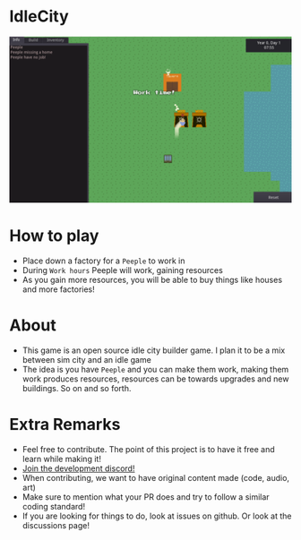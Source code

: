 # IdleCity
![image](image.png)

# How to play
- Place down a factory for a `Peeple` to work in
- During `Work hours` Peeple will work, gaining resources
- As you gain more resources, you will be able to buy things like houses and more factories!

# About
- This game is an open source idle city builder game. I plan it to be a mix between sim city and an idle game
- The idea is you have `Peeple` and you can make them work, making them work produces resources, resources can be towards upgrades and new buildings. So on and so forth.

# Extra Remarks
- Feel free to contribute. The point of this project is to have it free and learn while making it!
- [Join the development discord!](https://discord.gg/mXv3FTXktz)
- When contributing, we want to have original content made (code, audio, art)
- Make sure to mention what your PR does and try to follow a similar coding standard!
- If you are looking for things to do, look at issues on github. Or look at the discussions page!